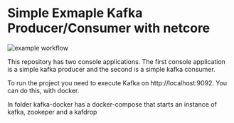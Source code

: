 # Simple Exmaple Kafka Producer/Consumer with netcore

![example workflow](https://github.com/d-aguilar/simple-kafka-producer-consumer-netcore/actions/workflows/dotnet.yml/badge.svg)


This repository has two console applications. The first console application is a simple kafka producer and the second is a simple kafka consumer.

To run the project you need to execute Kafka on http://localhost:9092. You can do this, with docker.

In folder kafka-docker has a docker-compose that starts an instance of kafka, zookeper and a kafdrop
